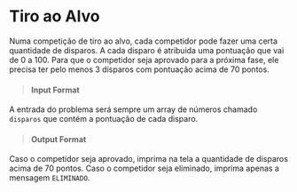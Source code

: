 # Tiro ao Alvo
Numa competição de tiro ao alvo, cada competidor pode fazer uma certa quantidade de disparos.
A cada disparo é atribuida uma pontuação que vai de 0 a 100. 
Para que o competidor seja aprovado para a próxima fase, ele precisa ter pelo menos 3 disparos com pontuação acima de 70 pontos.

> #### Input Format
A entrada do problema será sempre um array de números chamado `disparos` que contém a pontuação de cada disparo.

> #### Output Format
Caso o competidor seja aprovado, imprima na tela a quantidade de disparos acima de 70 pontos. 
Caso o competidor seja eliminado, imprima apenas a mensagem `ELIMINADO`.